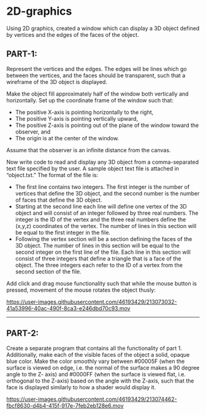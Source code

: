 # 2D-graphics
Using 2D graphics, created a window which can display a 3D object defined by vertices and the edges of the faces of the object.

## PART-1:

Represent the vertices and the edges. The edges will be lines which go between the vertices, and the faces should be transparent, such that a wireframe of the 3D object is displayed.

Make the object fill approximately half of the window both vertically and horizontally. Set up the coordinate frame of the window such that:

+ The positive X-axis is pointing horizontally to the right,
+ The positive Y-axis is pointing vertically upward,
+ The positive Z-axis is pointing out of the plane of the window toward the observer, and
+ The origin is at the center of the window.

Assume that the observer is an infinite distance from the canvas.

Now write code to read and display any 3D object from a comma-separated text file specified by the
user. A sample object text file is attached in “object.txt.” The format of the file is:

+ The first line contains two integers. The first integer is the number of vertices that define the 3D
object, and the second number is the number of faces that define the 3D object.
+ Starting at the second line each line will define one vertex of the 3D object and will consist of an
integer followed by three real numbers. The integer is the ID of the vertex and the three real
numbers define the (x,y,z) coordinates of the vertex. The number of lines in this section will be
equal to the first integer in the file.
+ Following the vertex section will be a section defining the faces of the 3D object. The number of
lines in this section will be equal to the second integer on the first line of the file. Each line in
this section will consist of three integers that define a triangle that is a face of the object. The
three integers each refer to the ID of a vertex from the second section of the file.

Add click and drag mouse functionality such that while the mouse button is pressed, movement of the
mouse rotates the object thusly:

https://user-images.githubusercontent.com/46193429/213073032-41a53996-40ac-490f-8ca3-e246dbd70c93.mov

--- 

## PART-2: 

Create a separate program that contains all the functionality of part 1. Additionally, make each of the visible faces of the object a solid, opaque blue color. Make the color smoothly vary between #00005F (when the surface is viewed on edge, i.e. the normal of the surface makes a 90 degree angle to the Z-
axis) and #0000FF (when the surface is viewed flat, i.e. orthogonal to the Z-axis) based on the angle with the Z-axis, such that the face is displayed similarly to how a shader would display it.


https://user-images.githubusercontent.com/46193429/213074462-fbcf8630-d4b4-415f-917e-7feb2eb128e6.mov





